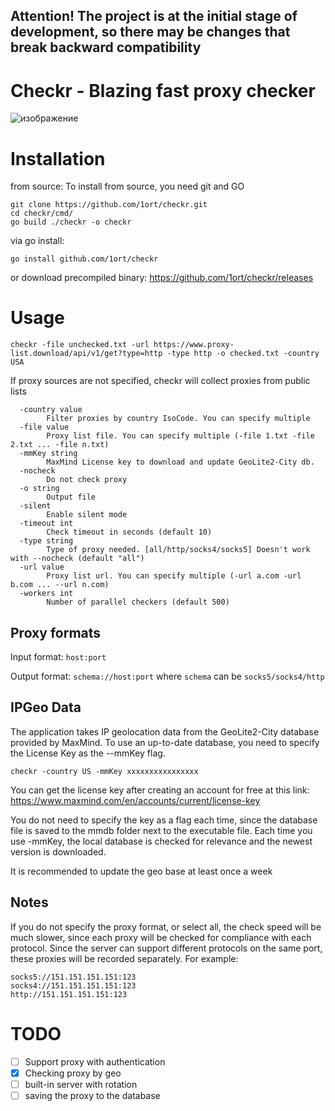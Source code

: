 ## Attention! The project is at the initial stage of development, so there may be changes that break backward compatibility

# Checkr - Blazing fast proxy checker

![изображение](https://user-images.githubusercontent.com/83316072/213428651-a98dd5d9-3000-49c0-a637-d3e3b66021a4.png)

# Installation

from source:
To install from source, you need git and GO
```
git clone https://github.com/1ort/checkr.git
cd checkr/cmd/
go build ./checkr -o checkr
```

via go install:
```
go install github.com/1ort/checkr
```
or download precompiled binary:
https://github.com/1ort/checkr/releases

# Usage
`checkr -file unchecked.txt -url https://www.proxy-list.download/api/v1/get?type=http -type http -o checked.txt -country USA`

If proxy sources are not specified, checkr will collect proxies from public lists

```
  -country value
        Filter proxies by country IsoCode. You can specify multiple
  -file value
        Proxy list file. You can specify multiple (-file 1.txt -file 2.txt ... -file n.txt)
  -mmKey string
        MaxMind License key to download and update GeoLite2-City db.
  -nocheck
        Do not check proxy
  -o string
        Output file
  -silent
        Enable silent mode
  -timeout int
        Check timeout in seconds (default 10)
  -type string
        Type of proxy needed. [all/http/socks4/socks5] Doesn't work with --nocheck (default "all")
  -url value
        Proxy list url. You can specify multiple (-url a.com -url b.com ... --url n.com)
  -workers int
        Number of parallel checkers (default 500)
```

## Proxy formats
Input format: `host:port`

Output format: `schema://host:port` where `schema` can be `socks5/socks4/http`

## IPGeo Data

The application takes IP geolocation data from the GeoLite2-City database provided by MaxMind. To use an up-to-date database, you need to specify the License Key as the --mmKey flag.

`checkr -country US -mmKey xxxxxxxxxxxxxxxx`

You can get the license key after creating an account for free at this link: https://www.maxmind.com/en/accounts/current/license-key

You do not need to specify the key as a flag each time, since the database file is saved to the mmdb folder next to the executable file.
Each time you use -mmKey, the local database is checked for relevance and the newest version is downloaded.

It is recommended to update the geo base at least once a week

## Notes
If you do not specify the proxy format, or select all, the check speed will be much slower, since each proxy will be checked for compliance with each protocol. Since the server can support different protocols on the same port, these proxies will be recorded separately. For example:
```
socks5://151.151.151.151:123
socks4://151.151.151.151:123
http://151.151.151.151:123
```

# TODO

- [ ] Support proxy with authentication
- [x] Checking proxy by geo
- [ ] built-in server with rotation
- [ ] saving the proxy to the database
